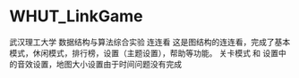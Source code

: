 # WHUT_LinkGame
武汉理工大学 数据结构与算法综合实验 连连看
这是图结构的连连看，完成了基本模式，休闲模式，排行榜，设置（主题设置），帮助等功能。
关卡模式 和 设置中的音效设置，地图大小设置由于时间问题没有完成

